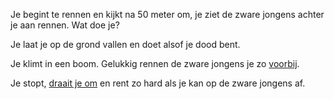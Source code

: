 Je begint te rennen en kijkt na 50 meter om, je ziet de zware jongens achter je aan rennen.
Wat doe je?

Je laat je op de grond vallen en doet alsof je dood bent.

Je klimt in een boom. Gelukkig rennen de zware jongens je zo [voorbij](vastzitten/vastzitten.md).

Je stopt, [draait je om](omdraaien/terugrennen.md) en rent zo hard als je kan op de zware jongens af.

